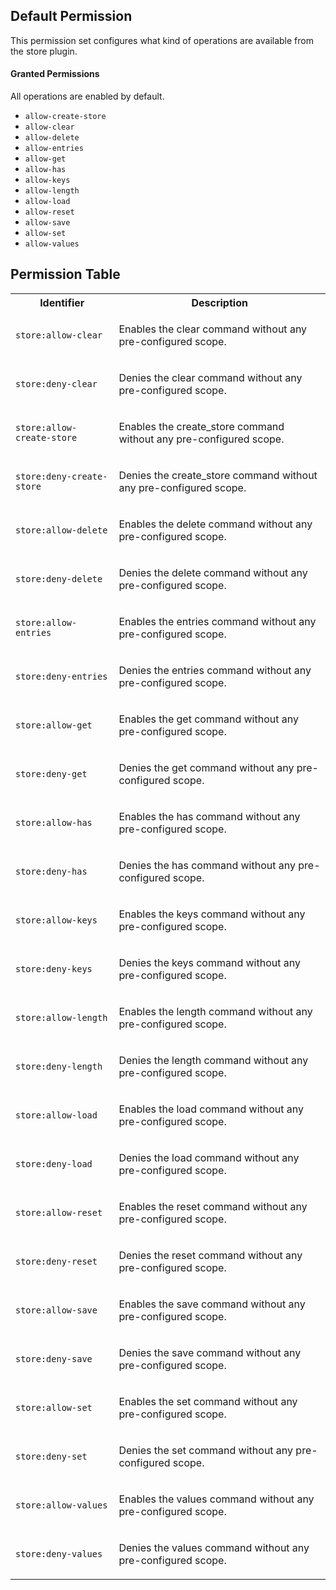 ## Default Permission

This permission set configures what kind of
operations are available from the store plugin.

#### Granted Permissions

All operations are enabled by default.



- `allow-create-store`
- `allow-clear`
- `allow-delete`
- `allow-entries`
- `allow-get`
- `allow-has`
- `allow-keys`
- `allow-length`
- `allow-load`
- `allow-reset`
- `allow-save`
- `allow-set`
- `allow-values`

## Permission Table 

<table>
<tr>
<th>Identifier</th>
<th>Description</th>
</tr>


<tr>
<td>

`store:allow-clear`

</td>
<td>

Enables the clear command without any pre-configured scope.

</td>
</tr>

<tr>
<td>

`store:deny-clear`

</td>
<td>

Denies the clear command without any pre-configured scope.

</td>
</tr>

<tr>
<td>

`store:allow-create-store`

</td>
<td>

Enables the create_store command without any pre-configured scope.

</td>
</tr>

<tr>
<td>

`store:deny-create-store`

</td>
<td>

Denies the create_store command without any pre-configured scope.

</td>
</tr>

<tr>
<td>

`store:allow-delete`

</td>
<td>

Enables the delete command without any pre-configured scope.

</td>
</tr>

<tr>
<td>

`store:deny-delete`

</td>
<td>

Denies the delete command without any pre-configured scope.

</td>
</tr>

<tr>
<td>

`store:allow-entries`

</td>
<td>

Enables the entries command without any pre-configured scope.

</td>
</tr>

<tr>
<td>

`store:deny-entries`

</td>
<td>

Denies the entries command without any pre-configured scope.

</td>
</tr>

<tr>
<td>

`store:allow-get`

</td>
<td>

Enables the get command without any pre-configured scope.

</td>
</tr>

<tr>
<td>

`store:deny-get`

</td>
<td>

Denies the get command without any pre-configured scope.

</td>
</tr>

<tr>
<td>

`store:allow-has`

</td>
<td>

Enables the has command without any pre-configured scope.

</td>
</tr>

<tr>
<td>

`store:deny-has`

</td>
<td>

Denies the has command without any pre-configured scope.

</td>
</tr>

<tr>
<td>

`store:allow-keys`

</td>
<td>

Enables the keys command without any pre-configured scope.

</td>
</tr>

<tr>
<td>

`store:deny-keys`

</td>
<td>

Denies the keys command without any pre-configured scope.

</td>
</tr>

<tr>
<td>

`store:allow-length`

</td>
<td>

Enables the length command without any pre-configured scope.

</td>
</tr>

<tr>
<td>

`store:deny-length`

</td>
<td>

Denies the length command without any pre-configured scope.

</td>
</tr>

<tr>
<td>

`store:allow-load`

</td>
<td>

Enables the load command without any pre-configured scope.

</td>
</tr>

<tr>
<td>

`store:deny-load`

</td>
<td>

Denies the load command without any pre-configured scope.

</td>
</tr>

<tr>
<td>

`store:allow-reset`

</td>
<td>

Enables the reset command without any pre-configured scope.

</td>
</tr>

<tr>
<td>

`store:deny-reset`

</td>
<td>

Denies the reset command without any pre-configured scope.

</td>
</tr>

<tr>
<td>

`store:allow-save`

</td>
<td>

Enables the save command without any pre-configured scope.

</td>
</tr>

<tr>
<td>

`store:deny-save`

</td>
<td>

Denies the save command without any pre-configured scope.

</td>
</tr>

<tr>
<td>

`store:allow-set`

</td>
<td>

Enables the set command without any pre-configured scope.

</td>
</tr>

<tr>
<td>

`store:deny-set`

</td>
<td>

Denies the set command without any pre-configured scope.

</td>
</tr>

<tr>
<td>

`store:allow-values`

</td>
<td>

Enables the values command without any pre-configured scope.

</td>
</tr>

<tr>
<td>

`store:deny-values`

</td>
<td>

Denies the values command without any pre-configured scope.

</td>
</tr>
</table>
